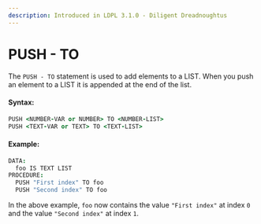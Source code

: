 ```yaml
---
description: Introduced in LDPL 3.1.0 - Diligent Dreadnoughtus
---
```


# PUSH - TO

The `PUSH - TO` statement is used to add elements to a LIST. When you push an element to a LIST it is appended at the end of the list.

#### Syntax:

```coffeescript
PUSH <NUMBER-VAR or NUMBER> TO <NUMBER-LIST>
PUSH <TEXT-VAR or TEXT> TO <TEXT-LIST>
```

#### Example:

```coffeescript
DATA:
  foo IS TEXT LIST
PROCEDURE:
  PUSH "First index" TO foo
  PUSH "Second index" TO foo
```

In the above example, `foo` now contains the value `"First index"` at index `0` and the value `"Second index"` at index `1`.

